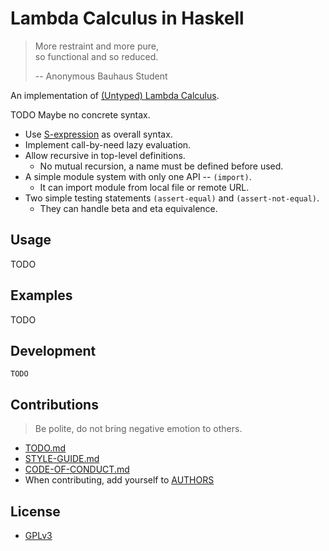 # Lambda Calculus in Haskell

> More restraint and more pure, <br>
> so functional and so reduced.
>
> -- Anonymous Bauhaus Student

An implementation of [(Untyped) Lambda Calculus](https://en.wikipedia.org/wiki/Lambda_calculus).

TODO Maybe no concrete syntax.

- Use [S-expression](https://github.com/cicada-lang/sexp) as overall syntax.
- Implement call-by-need lazy evaluation.
- Allow recursive in top-level definitions.
  - No mutual recursion, a name must be defined before used.
- A simple module system with only one API -- `(import)`.
  - It can import module from local file or remote URL.
- Two simple testing statements `(assert-equal)` and `(assert-not-equal)`.
  - They can handle beta and eta equivalence.

## Usage

TODO

## Examples

TODO

## Development

```
TODO
```

## Contributions

> Be polite, do not bring negative emotion to others.

- [TODO.md](TODO.md)
- [STYLE-GUIDE.md](STYLE-GUIDE.md)
- [CODE-OF-CONDUCT.md](CODE-OF-CONDUCT.md)
- When contributing, add yourself to [AUTHORS](AUTHORS)

## License

- [GPLv3](LICENSE)

